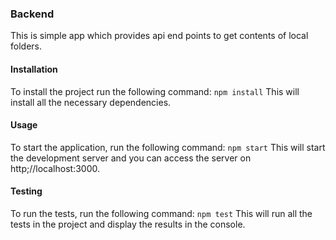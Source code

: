 ### Backend
This is simple app which provides api end points to get contents of local folders.

#### Installation
To install the project run the following command:
`npm install`
This will install all the necessary dependencies.

#### Usage
To start the application, run the following command:
`npm start`
This will start the development server and you can access the server on http;//localhost:3000.

#### Testing
To run the tests, run the following command:
`npm test`
This will run all the tests in the project and display the results in the console.
